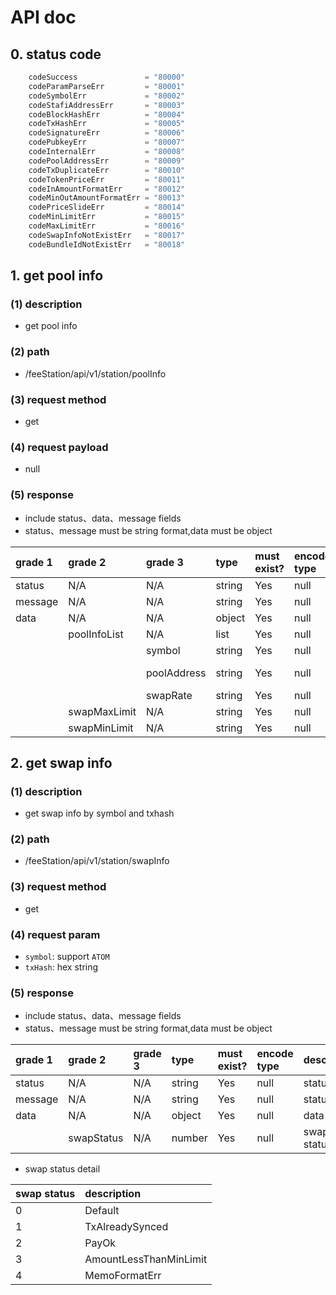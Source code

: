 # API doc


## 0. status code

```go
	codeSuccess               = "80000"
	codeParamParseErr         = "80001"
	codeSymbolErr             = "80002"
	codeStafiAddressErr       = "80003"
	codeBlockHashErr          = "80004"
	codeTxHashErr             = "80005"
	codeSignatureErr          = "80006"
	codePubkeyErr             = "80007"
	codeInternalErr           = "80008"
	codePoolAddressErr        = "80009"
	codeTxDuplicateErr        = "80010"
	codeTokenPriceErr         = "80011"
	codeInAmountFormatErr     = "80012"
	codeMinOutAmountFormatErr = "80013"
	codePriceSlideErr         = "80014"
	codeMinLimitErr           = "80015"
	codeMaxLimitErr           = "80016"
	codeSwapInfoNotExistErr   = "80017"
	codeBundleIdNotExistErr   = "80018"
```

## 1. get pool info

### (1) description

*  get pool info

### (2) path

* /feeStation/api/v1/station/poolInfo

### (3) request method

* get

### (4) request payload 

* null
 
### (5) response
* include status、data、message fields
* status、message must be string format,data must be object

| grade 1 | grade 2      | grade 3     | type   | must exist? | encode type | description  |
| :------ | :----------- | :---------- | :----- | :---------- | :---------- | :----------- |
| status  | N/A          | N/A         | string | Yes         | null        | status code  |
| message | N/A          | N/A         | string | Yes         | null        | status info  |
| data    | N/A          | N/A         | object | Yes         | null        | data         |
|         | poolInfoList | N/A         | list   | Yes         | null        | list         |
|         |              | symbol      | string | Yes         | null        | ATOM         |
|         |              | poolAddress | string | Yes         | null        | pool address |
|         |              | swapRate    | string | Yes         | null        | decimals 6   |
|         | swapMaxLimit | N/A         | string | Yes         | null        | decimals 6   |
|         | swapMinLimit | N/A         | string | Yes         | null        | decimals 6   |


## 2. get swap info

### (1) description

*  get swap info by symbol and txhash

### (2) path

* /feeStation/api/v1/station/swapInfo

### (3) request method

* get

### (4) request param 

* `symbol`: support `ATOM`
* `txHash`: hex string

### (5) response
* include status、data、message fields
* status、message must be string format,data must be object

| grade 1 | grade 2    | grade 3 | type   | must exist? | encode type | description |
| :------ | :--------- | :------ | :----- | :---------- | :---------- | :---------- |
| status  | N/A        | N/A     | string | Yes         | null        | status code |
| message | N/A        | N/A     | string | Yes         | null        | status info |
| data    | N/A        | N/A     | object | Yes         | null        | data        |
|         | swapStatus | N/A     | number | Yes         | null        | swap status |



* swap status detail

| swap status | description            |
| :---------- | :--------------------- |
| 0           | Default                |
| 1           | TxAlreadySynced        |
| 2           | PayOk                  |
| 3           | AmountLessThanMinLimit |
| 4           | MemoFormatErr          |

